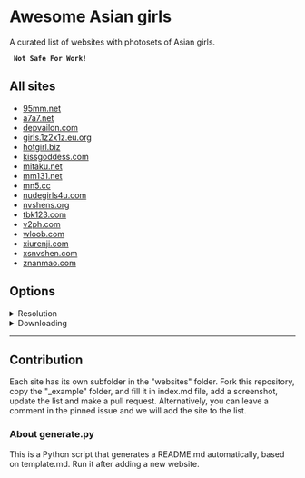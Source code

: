 # Awesome Asian girls

A curated list of websites with photosets of Asian girls.


<code> <b>Not Safe For Work!</b> </code>

## All sites

- [95mm.net](/websites/95mm.net/index.md)
- [a7a7.net](/websites/a7a7.net/index.md)
- [depvailon.com](/websites/depvailon.com/index.md)
- [girls.1z2x1z.eu.org](/websites/girls.1z2x1z.eu.org/index.md)
- [hotgirl.biz](/websites/hotgirl.biz/index.md)
- [kissgoddess.com](/websites/kissgoddess.com/index.md)
- [mitaku.net](/websites/mitaku.net/index.md)
- [mm131.net](/websites/mm131.net/index.md)
- [mn5.cc](/websites/mn5.cc/index.md)
- [nudegirls4u.com](/websites/nudegirls4u.com/index.md)
- [nvshens.org](/websites/nvshens.org/index.md)
- [tbk123.com](/websites/tbk123.com/index.md)
- [v2ph.com](/websites/v2ph.com/index.md)
- [wloob.com](/websites/wloob.com/index.md)
- [xiurenji.com](/websites/xiurenji.com/index.md)
- [xsnvshen.com](/websites/xsnvshen.com/index.md)
- [znanmao.com](/websites/znanmao.com/index.md)

## Options

<details>
  <summary>Resolution</summary>

### Original

- [girls.1z2x1z.eu.org](/websites/girls.1z2x1z.eu.org/index.md)
- [mitaku.net](/websites/mitaku.net/index.md)
- [nudegirls4u.com](/websites/nudegirls4u.com/index.md)
- [znanmao.com](/websites/znanmao.com/index.md)

### High

- [a7a7.net](/websites/a7a7.net/index.md)
- [depvailon.com](/websites/depvailon.com/index.md)
- [hotgirl.biz](/websites/hotgirl.biz/index.md)
- [kissgoddess.com](/websites/kissgoddess.com/index.md)
- [nvshens.org](/websites/nvshens.org/index.md)
- [v2ph.com](/websites/v2ph.com/index.md)
- [wloob.com](/websites/wloob.com/index.md)
- [xsnvshen.com](/websites/xsnvshen.com/index.md)

### Medium

- [95mm.net](/websites/95mm.net/index.md)
- [mm131.net](/websites/mm131.net/index.md)
- [mn5.cc](/websites/mn5.cc/index.md)
- [tbk123.com](/websites/tbk123.com/index.md)
- [xiurenji.com](/websites/xiurenji.com/index.md)

</details>

<details>
  <summary>Downloading</summary

- [girls.1z2x1z.eu.org](/websites/girls.1z2x1z.eu.org/index.md)
- [mitaku.net](/websites/mitaku.net/index.md)
- [nudegirls4u.com](/websites/nudegirls4u.com/index.md)

</details>

---

## Contribution

Each site has its own subfolder in the "websites" folder. Fork this repository, copy the "_example" folder, and fill it in index.md file, add a screenshot, update the list and make a pull request. Alternatively, you can leave a comment in the pinned issue and we will add the site to the list.

### About generate.py

This is a Python script that generates a README.md automatically, based on template.md. Run it after adding a new website.